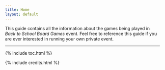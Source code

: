 ```yaml
---
title: Home
layout: default
---
```


This guide contains all the information about the games being played in *Back to School Board Games* event. Feel free to reference this guide if you are ever interested in running your own private event. 


------
{% include toc.html %}

{% include credits.html %}
